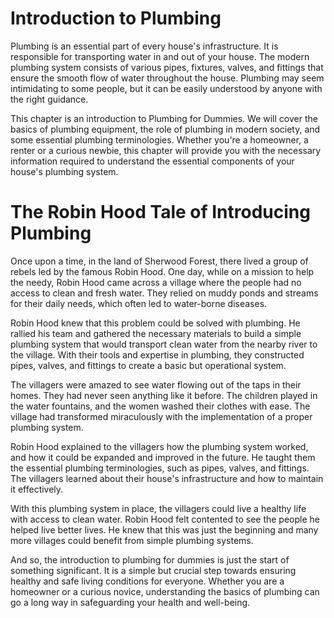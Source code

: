 # Introduction to Plumbing

Plumbing is an essential part of every house's infrastructure. It is responsible for transporting water in and out of your house. The modern plumbing system consists of various pipes, fixtures, valves, and fittings that ensure the smooth flow of water throughout the house. Plumbing may seem intimidating to some people, but it can be easily understood by anyone with the right guidance.

This chapter is an introduction to Plumbing for Dummies. We will cover the basics of plumbing equipment, the role of plumbing in modern society, and some essential plumbing terminologies. Whether you're a homeowner, a renter or a curious newbie, this chapter will provide you with the necessary information required to understand the essential components of your house's plumbing system.
# The Robin Hood Tale of Introducing Plumbing

Once upon a time, in the land of Sherwood Forest, there lived a group of rebels led by the famous Robin Hood. One day, while on a mission to help the needy, Robin Hood came across a village where the people had no access to clean and fresh water. They relied on muddy ponds and streams for their daily needs, which often led to water-borne diseases.

Robin Hood knew that this problem could be solved with plumbing. He rallied his team and gathered the necessary materials to build a simple plumbing system that would transport clean water from the nearby river to the village. With their tools and expertise in plumbing, they constructed pipes, valves, and fittings to create a basic but operational system.

The villagers were amazed to see water flowing out of the taps in their homes. They had never seen anything like it before. The children played in the water fountains, and the women washed their clothes with ease. The village had transformed miraculously with the implementation of a proper plumbing system.

Robin Hood explained to the villagers how the plumbing system worked, and how it could be expanded and improved in the future. He taught them the essential plumbing terminologies, such as pipes, valves, and fittings. The villagers learned about their house's infrastructure and how to maintain it effectively.

With this plumbing system in place, the villagers could live a healthy life with access to clean water. Robin Hood felt contented to see the people he helped live better lives. He knew that this was just the beginning and many more villages could benefit from simple plumbing systems.

And so, the introduction to plumbing for dummies is just the start of something significant. It is a simple but crucial step towards ensuring healthy and safe living conditions for everyone. Whether you are a homeowner or a curious novice, understanding the basics of plumbing can go a long way in safeguarding your health and well-being.
